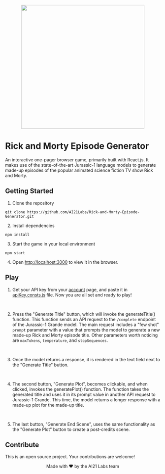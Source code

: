 <p align="center">
<img src="https://user-images.githubusercontent.com/118735447/212035080-e4f736c7-94a7-4381-a3c6-ce18cdb7e761.png" width="400">
</p>

# Rick and Morty Episode Generator

An interactive one-pager browser game, primarily built with React.js. It makes use of the state-of-the-art Jurassic-1 language models to generate made-up episodes of the popular animated science fiction TV show Rick and Morty.

## Getting Started
1. Clone the repository 

`git clone https://github.com/AI21Labs/Rick-and-Morty-Episode-Generator.git`

2. Install dependencies

`npm install`

3. Start the game in your local environment

`npm start`

4. Open [http://localhost:3000](http://localhost:3000) to view it in the browser.

## Play

1. Get your API key from your [account](https://studio.ai21.com/account/account) page, and paste it in [apiKey.consts.js](src/api/constants/apiKey.consts.js) file. Now you are all set and ready to play!
<br />

2. Press the "Generate Title" button, which will invoke the generateTitle() function. This function sends an API request to the `/complete` endpoint of the Jurassic-1 Grande model. The main request includes a "few shot" `prompt` parameter with a value that prompts the model to generate a new made-up Rick and Morty episode title. Other parameters worth noticing are `maxTokens`, `temperature`, and `stopSequences`.
<br />

3. Once the model returns a response, it is rendered in the text field next to the "Generate Title" button.
<br />

4. The second button, "Generate Plot", becomes clickable, and when clicked, invokes the generatePlot() function. The function takes the generated title and uses it in its prompt value in another API request to Jurassic-1 Grande. This time, the model returns a longer response with a made-up plot for the made-up title.
<br />

5. The last button, "Generate End Scene", uses the same functionality as the "Generate Plot" button to create a post-credits scene.

## Contribute

This is an open source project. 
Your contributions are welcome!

<p align="center">
Made with ❤️ by the AI21 Labs team
</p>
